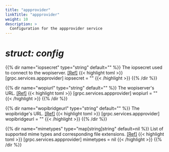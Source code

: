 ```yaml
---
title: "appprovider"
linkTitle: "appprovider"
weight: 10
description: >
  Configuration for the appprovider service
---
```


# _struct: config_

{{% dir name="iopsecret" type="string" default="" %}}
The iopsecret used to connect to the wopiserver. [[Ref]](https://github.com/cs3org/reva/tree/master/internal/grpc/services/appprovider/appprovider.go#L59)
{{< highlight toml >}}
[grpc.services.appprovider]
iopsecret = ""
{{< /highlight >}}
{{% /dir %}}

{{% dir name="wopiurl" type="string" default="" %}}
The wopiserver's URL. [[Ref]](https://github.com/cs3org/reva/tree/master/internal/grpc/services/appprovider/appprovider.go#L60)
{{< highlight toml >}}
[grpc.services.appprovider]
wopiurl = ""
{{< /highlight >}}
{{% /dir %}}

{{% dir name="wopibridgeurl" type="string" default="" %}}
The wopibridge's URL. [[Ref]](https://github.com/cs3org/reva/tree/master/internal/grpc/services/appprovider/appprovider.go#L61)
{{< highlight toml >}}
[grpc.services.appprovider]
wopibridgeurl = ""
{{< /highlight >}}
{{% /dir %}}

{{% dir name="mimetypes" type="map[string]string" default=nil %}}
List of supported mime types and corresponding file extensions. [[Ref]](https://github.com/cs3org/reva/tree/master/internal/grpc/services/appprovider/appprovider.go#L62)
{{< highlight toml >}}
[grpc.services.appprovider]
mimetypes = nil
{{< /highlight >}}
{{% /dir %}}

